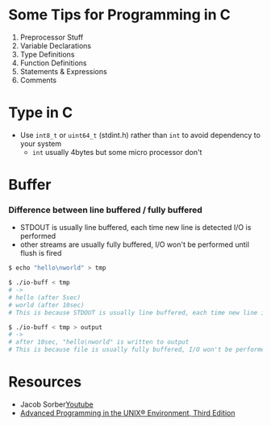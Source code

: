 # Some Tips for Programming in C

1. Preprocessor Stuff
2. Variable Declarations
3. Type Definitions
4. Function Definitions
5. Statements & Expressions
6. Comments

# Type in C

- Use `int8_t` or `uint64_t` (stdint.h) rather than `int` to avoid dependency to your system
  - `int` usually 4bytes but some micro processor don't


# Buffer

### Difference between line buffered / fully buffered
- STDOUT is usually line buffered, each time new line is detected I/O is performed
- other streams are usually fully buffered, I/O won't be performed until flush is fired

```bash
$ echo "hello\nworld" > tmp

$ ./io-buff < tmp
# ->
# hello (after 5sec)
# world (after 10sec)
# This is because STDOUT is usually line buffered, each time new line is detected I/O is performed

$ ./io-buff < tmp > output
# ->
# after 10sec, "hello\nworld" is written to output
# This is because file is usually fully buffered, I/O won't be performed until flush is fired
```

# Resources

- Jacob Sorber[Youtube](https://www.youtube.com/watch?v=SC8uWXmDJs4&list=PL9IEJIKnBJjG5H0ylFAzpzs9gSmW_eICB)
- [Advanced Programming in the UNIX® Environment, Third Edition](http://www.apuebook.com/code3e.html)
